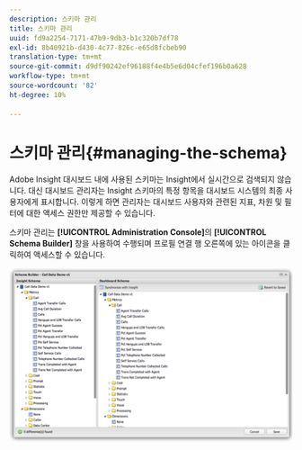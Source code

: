 ```yaml
---
description: 스키마 관리
title: 스키마 관리
uuid: fd9a2254-7171-47b9-9db3-b1c320b7df78
exl-id: 8b40921b-d430-4c77-826c-e65d8fcbeb90
translation-type: tm+mt
source-git-commit: d9df90242ef96188f4e4b5e6d04cfef196b0a628
workflow-type: tm+mt
source-wordcount: '82'
ht-degree: 10%

---
```


# 스키마 관리{#managing-the-schema}

Adobe Insight 대시보드 내에 사용된 스키마는 Insight에서 실시간으로 검색되지 않습니다. 대신 대시보드 관리자는 Insight 스키마의 특정 항목을 대시보드 시스템의 최종 사용자에게 표시합니다. 이렇게 하면 관리자는 대시보드 사용자와 관련된 지표, 차원 및 필터에 대한 액세스 권한만 제공할 수 있습니다.

스키마 관리는 **[!UICONTROL Administration Console]**&#x200B;의 **[!UICONTROL Schema Builder]** 창을 사용하여 수행되며 프로필 연결 행 오른쪽에 있는 아이콘을 클릭하여 액세스할 수 있습니다.

![](assets/schema_builder.png)
